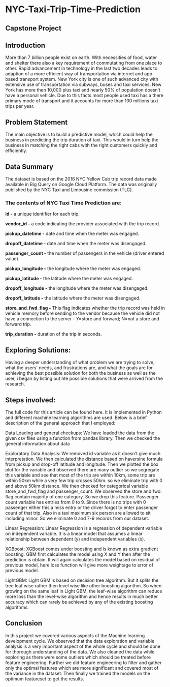 # NYC-Taxi-Trip-Time-Prediction
## **Capstone Project**

## **Introduction**

More than 7 billion people exist on earth. With necessities of food, water and shelter there also a key requirement of commutating from one place to other. Rapid advancement in technology in the last two decades leads to adaption of a more efficient way of transportation via internet and app-based transport system. New York city is one of such advanced city with extensive use of transportation via subways, buses and taxi services. New York has more then 10,000 plus taxi and nearly 50% of population doesn’t have a personal vehicle. Due to this facts most people used taxi has a there primary mode of transport and it accounts for more than 100 millions taxi trips per year.

## **Problem Statement**

The main objective is to build a predictive model, which could help the business in predicting the trip duration of taxi. This would in turn help the business in matching the right cabs with the right customers quickly and efficiently.

## **Data Summary**

The dataset is based on the 2016 NYC Yellow Cab trip record data made available in Big Query on Google Cloud Platform. The data was originally published by the NYC Taxi and Limousine commission (TLC). 
### The contents of NYC Taxi Time Prediction are:
**id -** a unique identifier for each trip.

**vendor_id -** a code indicating the provider associated with the trip record.

**pickup_datetime -** date and time when the meter was engaged.

**dropoff_datetime -** date and time when the meter was disengaged.

**passenger_count -** the number of passengers in the vehicle (driver entered value).

**pickup_longitude -** the longitude where the meter was engaged.

**pickup_latitude -** the latitude where the meter was engaged.

**dropoff_longitude -** the longitude where the meter was disengaged.

**dropoff_latitude -** the latitude where the meter was disengaged.

**store_and_fwd_flag -** This flag indicates whether the trip record was held in vehicle memory before sending to the vendor because the vehicle did not have a connection to the server - Y=store and forward; N=not a store and forward trip.

**trip_duration -** duration of the trip in seconds.

## **Exploring Solutions:**

Having a deeper understanding of what problem we are trying to solve, what the users' needs, and frustrations are, and what the goals are for  achieving the best possible solution for both the business as well as the user, i began by listing out hte possible solutions that were arrived from the research.

## **Steps involved:**

The full code for this article can be found here. It is implemented in Python and different machine learning algorithms are used. Below is a brief description of the general approach that I employed:

Data Loading and general checkups: We have loaded the data from the given csv files using a function from pandas library. Then we checked the general information about data

Exploratory Data Analysis: We removed id variable as it doesn’t give much interpretation. We then calculated the distance based on haversine formula from pickup and drop-off latitude and longitude. Then we plotted the box plot for the variable and observed there are many outlier so we segregate this variable and see that most of the trip are within 10km, some trip are within 50km while a very few trip crosses 50km. so we eliminate trip with 0 and above 50km distance. We then checked for categorical variable store_and_fwd_flag and passenger_count. We observed the store and fwd. flag contain majority of one category. So we drop this feature. Passenger count variable has entries from 0 to 9. Since there is no trips with 0 passenger either this a miss entry or the driver forgot to enter passenger count of that trip. Also in a taxi maximum six person are allowed to sit including minor. So we eliminate 0 and 7-9 records from our dataset.

Linear Regression: Linear Regression is a regression of dependent variable on independent variable. It is a linear model that assumes a linear relationship between dependent (y) and independent variables (x).

XGBoost: XGBoost comes under boosting and is known as extra gradient boosting. GBM first calculates the model using X and Y then after the prediction is obtain. It will again calculates the model based on residual of previous model, here loss function will give more weightage to error of previous model.

LightGBM: Light GBM is based on decision tree algorithm. But it splits the tree leaf wise rather then level wise like other boosting algorithm. So when growing on the same leaf in Light GBM, the leaf-wise algorithm can reduce more loss than the level-wise algorithm and hence results in much better accuracy which can rarely be achieved by any of the existing boosting algorithms.

## **Conclusion**

In this project we covered various aspects of the Machine learning development cycle. We observed that the data exploration and variable analysis is a very important aspect of the whole cycle and should be done for thorough understanding of the data. We also cleaned the data while exploring as there were some outliers which should be treated before feature engineering. Further we did feature engineering to filter and gather only the optimal features which are more significant and covered most of the variance in the dataset. Then finally we trained the models on the optimum featureset to get the results.






